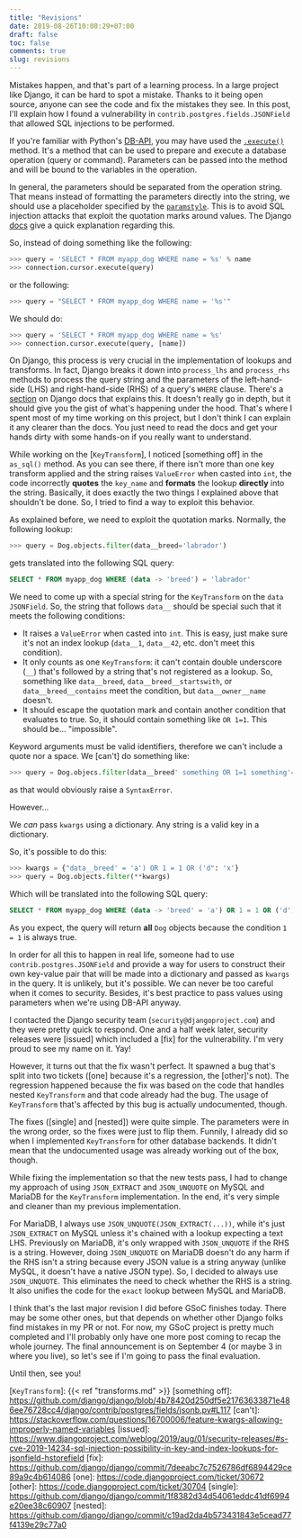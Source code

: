 ```yaml
---
title: "Revisions"
date: 2019-08-26T10:08:29+07:00
draft: false
toc: false
comments: true
slug: revisions
---
```


Mistakes happen, and that's part of a learning process. In a large project like
Django, it can be hard to spot a mistake. Thanks to it being open source,
anyone can see the code and fix the mistakes they see. In this post, I'll
explain how I found a vulnerability in `contrib.postgres.fields.JSONField` that
allowed SQL injections to be performed.

If you're familiar with Python's [DB-API], you may have used the [`.execute()`]
method. It's a method that can be used to prepare and execute a database
operation (query or command). Parameters can be passed into the method and will
be bound to the variables in the operation.

In general, the parameters should be separated from the operation string. That
means instead of formatting the parameters directly into the string, we should
use a placeholder specified by the [`paramstyle`]. This is to avoid SQL
injection attacks that exploit the quotation marks around values. The Django
[docs] give a quick explanation regarding this.

So, instead of doing something like the following:

```python
>>> query = 'SELECT * FROM myapp_dog WHERE name = %s' % name
>>> connection.cursor.execute(query)
```

or the following:

```python
>>> query = "SELECT * FROM myapp_dog WHERE name = '%s'"
```

We should do:

```python
>>> query = 'SELECT * FROM myapp_dog WHERE name = %s'
>>> connection.cursor.execute(query, [name])
```

On Django, this process is very crucial in the implementation of lookups and
transforms. In fact, Django breaks it down into `process_lhs` and `process_rhs`
methods to process the query string and the parameters of the left-hand-side
(LHS) and right-hand-side (RHS) of a query's `WHERE` clause. There's a
[section] on Django docs that explains this. It doesn't really go in depth, but
it should give you the gist of what's happening under the hood. That's where I
spent most of my time working on this project, but I don't think I can explain
it any clearer than the docs. You just need to read the docs and get your hands
dirty with some hands-on if you really want to understand.

While working on the [`KeyTransform`], I noticed [something off] in the
`as_sql()` method. As you can see there, if there isn't more than one key
transform applied and the string raises `ValueError` when casted into `int`,
the code incorrectly **quotes** the `key_name` and **formats** the lookup
**directly** into the string. Basically, it does exactly the two things I
explained above that shouldn't be done. So, I tried to find a way to exploit
this behavior.

As explained before, we need to exploit the quotation marks. Normally, the
following lookup:

```python
>>> query = Dog.objects.filter(data__breed='labrador')
```

gets translated into the following SQL query:

```sql
SELECT * FROM myapp_dog WHERE (data -> 'breed') = 'labrador'
```

We need to come up with a special string for the `KeyTransform` on the `data`
`JSONField`. So, the string that follows `data__` should be special such that
it meets the following conditions:

- It raises a `ValueError` when casted into `int`. This is easy, just make sure
  it's not an index lookup (`data__1`, `data__42`, etc. don't meet this
  condition).
- It only counts as one `KeyTransform`: it can't contain double underscore
  (`__`) that's followed by a string that's not registered as a lookup.
  So, something like `data__breed`, `data__breed__startswith`, or
  `data__breed__contains` meet the condition, but `data__owner__name` doesn't.
- It should escape the quotation mark and contain another condition that
  evaluates to true. So, it should contain something like `OR 1=1`. This
  should be... "impossible".

Keyword arguments must be valid identifiers, therefore we can't include a quote
nor a space. We [can't] do something like:

```python
>>> query = Dog.objecs.filter(data__breed' something OR 1=1 something'='labrador')
```

as that would obviously raise a `SyntaxError`.

However...

We *can* pass `kwargs` using a dictionary. Any string is a valid key in a
dictionary.

So, it's possible to do this:

```python
>>> kwargs = {"data__breed' = 'a') OR 1 = 1 OR ('d": 'x'}
>>> query = Dog.objects.filter(**kwargs)
```

Which will be translated into the following SQL query:

```sql
SELECT * FROM myapp_dog WHERE (data -> 'breed' = 'a') OR 1 = 1 OR ('d') = '"x"'
```

As you expect, the query will return **all** `Dog` objects because the
condition `1 = 1` is always true.

In order for all this to happen in real life, someone had to use
`contrib.postgres.JSONField` and provide a way for users to construct their
own key-value pair that will be made into a dictionary and passed as
`kwargs` in the query. It is unlikely, but it's possible. We can never be too
careful when it comes to security. Besides, it's best practice to pass values
using parameters when we're using DB-API anyway.

I contacted the Django security team (`security@djangoproject.com`) and they
were pretty quick to respond. One and a half week later, security releases
were [issued] which included a [fix] for the vulnerability. I'm very proud to
see my name on it. Yay!

However, it turns out that the fix wasn't perfect. It spawned a bug that's
split into two tickets ([one] because it's a regression, the [other]'s not).
The regression happened because the fix was based on the code that handles
nested `KeyTransform` and that code already had the bug. The usage of
`KeyTransform` that's affected by this bug is actually undocumented, though.

The fixes ([single] and [nested]) were quite simple. The parameters were in
the wrong order, so the fixes were just to flip them. Funnily, I already did
so when I implemented `KeyTransform` for other database backends. It didn't
mean that the undocumented usage was already working out of the box, though.

While fixing the implementation so that the new tests pass, I had to change my
approach of using `JSON_EXTRACT` and `JSON_UNQUOTE` on MySQL and MariaDB for
the `KeyTransform` implementation. In the end, it's very simple and cleaner
than my previous implementation.

For MariaDB, I always use `JSON_UNQUOTE(JSON_EXTRACT(...))`, while it's just
`JSON_EXTRACT` on MySQL unless it's chained with a lookup expecting a text LHS.
Previously on MariaDB, it's only wrapped with `JSON_UNQUOTE` if the RHS is a
string. However, doing `JSON_UNQUOTE` on MariaDB doesn't do any harm if the RHS
isn't a string because every JSON value is a string anyway (unlike MySQL, it
doesn't have a native JSON type). So, I decided to always use `JSON_UNQUOTE`.
This eliminates the need to check whether the RHS is a string. It also unifies
the code for the `exact` lookup between MySQL and MariaDB.

I think that's the last major revision I did before GSoC finishes today. There
may be some other ones, but that depends on whether other Django folks find
mistakes in my PR or not. For now, my GSoC project is pretty much completed and
I'll probably only have one more post coming to recap the whole journey. The
final announcement is on September 4 (or maybe 3 in where you live), so let's
see if I'm going to pass the final evaluation.

Until then, see you!

[DB-API]: https://www.python.org/dev/peps/pep-0249
[`.execute()`]: https://www.python.org/dev/peps/pep-0249/#id15
[`paramstyle`]: https://www.python.org/dev/peps/pep-0249/#paramstyle
[docs]: https://docs.djangoproject.com/en/2.2/topics/db/sql/#passing-parameters-into-raw
[section]: https://docs.djangoproject.com/en/2.2/howto/custom-lookups/
[`KeyTransform`]: {{< ref "transforms.md" >}}
[something off]: https://github.com/django/django/blob/4b78420d250df5e21763633871e486ee76728cc4/django/contrib/postgres/fields/jsonb.py#L117
[can't]: https://stackoverflow.com/questions/16700006/feature-kwargs-allowing-improperly-named-variables
[issued]: https://www.djangoproject.com/weblog/2019/aug/01/security-releases/#s-cve-2019-14234-sql-injection-possibility-in-key-and-index-lookups-for-jsonfield-hstorefield
[fix]: https://github.com/django/django/commit/7deeabc7c7526786df6894429ce89a9c4b614086
[one]: https://code.djangoproject.com/ticket/30672
[other]: https://code.djangoproject.com/ticket/30704
[single]: https://github.com/django/django/commit/1f8382d34d54061eddc41df6994e20ee38c60907
[nested]: https://github.com/django/django/commit/c19ad2da4b573431843e5cead77f4139e29c77a0
